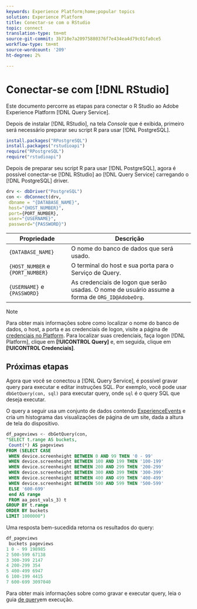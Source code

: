 ```yaml
---
keywords: Experience Platform;home;popular topics
solution: Experience Platform
title: Conectar-se com o RStudio
topic: connect
translation-type: tm+mt
source-git-commit: 3b710e7a20975880376f7e434ea4d79c01fa0ce5
workflow-type: tm+mt
source-wordcount: '209'
ht-degree: 2%

---
```



# Conectar-se com [!DNL RStudio]

Este documento percorre as etapas para conectar o R Studio ao Adobe Experience Platform [!DNL Query Service].

Depois de instalar [!DNL RStudio], na tela *Console* que é exibida, primeiro será necessário preparar seu script R para usar [!DNL PostgreSQL].

```r
install.packages("RPostgreSQL")
install.packages("rstudioapi")
require("RPostgreSQL")
require("rstudioapi")
```

Depois de preparar seu script R para usar [!DNL PostgreSQL], agora é possível conectar-se [!DNL RStudio] ao [!DNL Query Service] carregando o [!DNL PostgreSQL] driver.

```r
drv <- dbDriver("PostgreSQL")
con <- dbConnect(drv, 
 dbname = "{DATABASE_NAME}",
 host="{HOST_NUMBER}",
 port={PORT_NUMBER},
 user="{USERNAME}",
 password="{PASSWORD}")
```

| Propriedade | Descrição |
| -------- | ----------- |
| `{DATABASE_NAME}` | O nome do banco de dados que será usado. |
| `{HOST_NUMBER` e `{PORT_NUMBER}` | O terminal do host e sua porta para o Serviço de Query. |
| `{USERNAME}` e `{PASSWORD}` | As credenciais de logon que serão usadas. O nome de usuário assume a forma de `ORG_ID@AdobeOrg`. |

>[!NOTE]
>
>Para obter mais informações sobre como localizar o nome do banco de dados, o host, a porta e as credenciais de logon, visite a página de [credenciais no Platform](https://platform.adobe.com/query/configuration). Para localizar suas credenciais, faça logon [!DNL Platform], clique em **[!UICONTROL Query]** e, em seguida, clique em **[!UICONTROL Credenciais]**.

## Próximas etapas

Agora que você se conectou a [!DNL Query Service], é possível gravar query para executar e editar instruções SQL. Por exemplo, você pode usar `dbGetQuery(con, sql)` para executar query, onde `sql` é o query SQL que deseja executar.

O query a seguir usa um conjunto de dados contendo [ExperienceEvents](../creating-queries/experience-event-queries.md) e cria um histograma das visualizações de página de um site, dada a altura de tela do dispositivo.

```sql
df_pageviews <- dbGetQuery(con,
"SELECT t.range AS buckets, 
 Count(*) AS pageviews 
FROM (SELECT CASE 
 WHEN device.screenheight BETWEEN 0 AND 99 THEN '0 - 99' 
 WHEN device.screenheight BETWEEN 100 AND 199 THEN '100-199' 
 WHEN device.screenheight BETWEEN 200 AND 299 THEN '200-299' 
 WHEN device.screenheight BETWEEN 300 AND 399 THEN '300-399' 
 WHEN device.screenheight BETWEEN 400 AND 499 THEN '400-499' 
 WHEN device.screenheight BETWEEN 500 AND 599 THEN '500-599' 
 ELSE '600-699' 
 end AS range 
 FROM aa_post_vals_3) t 
GROUP BY t.range 
ORDER BY buckets 
LIMIT 1000000")
```

Uma resposta bem-sucedida retorna os resultados do query:

```r
df_pageviews
 buckets pageviews
1 0 - 99 198985
2 500-599 67138
3 300-399 2147
4 200-299 354
5 400-499 6947
6 100-199 4415
7 600-699 3097040
```

Para obter mais informações sobre como gravar e executar query, leia o guia [de query](../creating-queries/creating-queries.md)em execução.